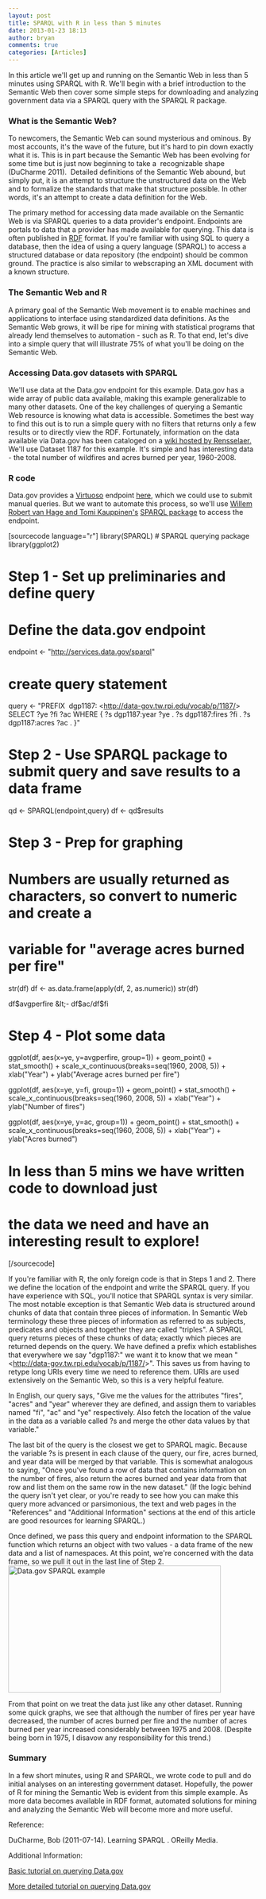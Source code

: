 ```yaml
---
layout: post
title: SPARQL with R in less than 5 minutes
date: 2013-01-23 18:13
author: bryan
comments: true
categories: [Articles]
---
```

In this article we'll get up and running on the Semantic Web in less than 5 minutes using SPARQL with R. We'll begin with a brief introduction to the Semantic Web then cover some simple steps for downloading and analyzing government data via a SPARQL query with the SPARQL R package.
<h3>What is the Semantic Web?</h3>
To newcomers, the Semantic Web can sound mysterious and ominous. By most accounts, it's the wave of the future, but it's hard to pin down exactly what it is. This is in part because the Semantic Web has been evolving for some time but is just now beginning to take a  recognizable shape (DuCharme 2011).  Detailed definitions of the Semantic Web abound, but simply put, it is an attempt to structure the unstructured data on the Web and to formalize the standards that make that structure possible. In other words, it's an attempt to create a data definition for the Web.

The primary method for accessing data made available on the Semantic Web is via SPARQL queries to a data provider's endpoint. Endpoints are portals to data that a provider has made available for querying. This data is often published in <a title="RDF description" href="http://en.wikipedia.org/wiki/Resource_Description_Framework">RDF</a> format. If you're familiar with using SQL to query a database, then the idea of using a query language (SPARQL) to access a structured database or data repository (the endpoint) should be common ground. The practice is also similar to webscraping an XML document with a known structure.
<h3>The Semantic Web and R</h3>
A primary goal of the Semantic Web movement is to enable machines and applications to interface using standardized data definitions. As the Semantic Web grows, it will be ripe for mining with statistical programs that already lend themselves to automation - such as R. To that end, let's dive into a simple query that will illustrate 75% of what you'll be doing on the Semantic Web.
<h3>Accessing Data.gov datasets with SPARQL</h3>
We'll use data at the Data.gov endpoint for this example. Data.gov has a wide array of public data available, making this example generalizable to many other datasets. One of the key challenges of querying a Semantic Web resource is knowing what data is accessible. Sometimes the best way to find this out is to run a simple query with no filters that returns only a few results or to directly view the RDF. Fortunately, information on the data available via Data.gov has been cataloged on a <a title="Data.gov catalog" href="http://data-gov.tw.rpi.edu/wiki/Data.gov_Catalog">wiki hosted by Rensselaer.</a> We'll use Dataset 1187 for this example. It's simple and has interesting data - the total number of wildfires and acres burned per year, 1960-2008.
<h3>R code</h3>
Data.gov provides a <a title="Virtuoso" href="http://www.w3.org/2001/sw/wiki/OpenLink_Virtuoso">Virtuoso</a> endpoint <a title="Data.gov Virtuoso endpoint" href="http://services.data.gov/sparql">here</a>, which we could use to submit manual queries. But we want to automate this process, so we'll use <a title="SPARQL R package on LinkedScience.prg" href="http://www.programmingr.com/topic/importing-famos-format/">Willem Robert van Hage and Tomi Kauppinen's</a> <a title="SPARQL R package" href="http://cran.r-project.org/web/packages/SPARQL/index.html">SPARQL package</a> to access the endpoint.

[sourcecode language="r"]
library(SPARQL) # SPARQL querying package
library(ggplot2)

# Step 1 - Set up preliminaries and define query
# Define the data.gov endpoint
endpoint &lt;- &quot;http://services.data.gov/sparql&quot;

# create query statement
query &lt;-
&quot;PREFIX  dgp1187: &lt;http://data-gov.tw.rpi.edu/vocab/p/1187/&gt;
SELECT ?ye ?fi ?ac
WHERE {
?s dgp1187:year ?ye .
?s dgp1187:fires ?fi .
?s dgp1187:acres ?ac .
}&quot;

# Step 2 - Use SPARQL package to submit query and save results to a data frame
qd &lt;- SPARQL(endpoint,query)
df &lt;- qd$results

# Step 3 - Prep for graphing

# Numbers are usually returned as characters, so convert to numeric and create a
# variable for &quot;average acres burned per fire&quot;
str(df)
df &lt;- as.data.frame(apply(df, 2, as.numeric))
str(df)

df$avgperfire &lt;- df$ac/df$fi

# Step 4 - Plot some data
ggplot(df, aes(x=ye, y=avgperfire, group=1)) +
geom_point() +
stat_smooth() +
scale_x_continuous(breaks=seq(1960, 2008, 5)) +
xlab(&quot;Year&quot;) +
ylab(&quot;Average acres burned per fire&quot;)

ggplot(df, aes(x=ye, y=fi, group=1)) +
geom_point() +
stat_smooth() +
scale_x_continuous(breaks=seq(1960, 2008, 5)) +
xlab(&quot;Year&quot;) +
ylab(&quot;Number of fires&quot;)

ggplot(df, aes(x=ye, y=ac, group=1)) +
geom_point() +
stat_smooth() +
scale_x_continuous(breaks=seq(1960, 2008, 5)) +
xlab(&quot;Year&quot;) +
ylab(&quot;Acres burned&quot;)

# In less than 5 mins we have written code to download just
# the data we need and have an interesting result to explore!
[/sourcecode]

If you're familiar with R, the only foreign code is that in Steps 1 and 2. There we define the location of the endpoint and write the SPARQL query. If you have experience with SQL, you'll notice that SPARQL syntax is very similar. The most notable exception is that Semantic Web data is structured around chunks of data that contain three pieces of information. In Semantic Web terminology these three pieces of information as referred to as subjects, predicates and objects and together they are called "triples". A SPARQL query returns pieces of these chunks of data; exactly which pieces are returned depends on the query. We have defined a prefix which establishes that everywhere we say "dgp1187:" we want it to know that we mean "&lt;http://data-gov.tw.rpi.edu/vocab/p/1187/&gt;". This saves us from having to retype long URIs every time we need to reference them. URIs are used extensively on the Semantic Web, so this is a very helpful feature.

In English, our query says, "Give me the values for the attributes "fires", "acres" and "year" wherever they are defined, and assign them to variables named "fi", "ac" and "ye" respectively. Also fetch the location of the value in the data as a variable called ?s and merge the other data values by that variable."

The last bit of the query is the closest we get to SPARQL magic. Because the variable ?s is present in each clause of the query, our fire, acres burned, and year data will be merged by that variable. This is somewhat analogous to saying, "Once you've found a row of data that contains information on the number of fires, also return the acres burned and year data from that row and list them on the same row in the new dataset." (If the logic behind the query isn't yet clear, or you're ready to see how you can make this query more advanced or parsimonious, the text and web pages in the "References" and "Additional Information" sections at the end of this article are good resources for learning SPARQL.)

Once defined, we pass this query and endpoint information to the SPARQL function which returns an object with two values - a data frame of the new data and a list of namespaces. At this point, we're concerned with the data frame, so we pull it out in the last line of Step 2.<a href="http://www.programmingr.com/wp-content/uploads/2013/01/AvgFiresPerYear.png"><img class="alignright size-full wp-image-864" title="AvgFiresPerYear" src="http://www.programmingr.com/wp-content/uploads/2013/01/AvgFiresPerYear.png" alt="Data.gov SPARQL example" width="428" height="256" /></a>

From that point on we treat the data just like any other dataset. Running some quick graphs, we see that although the number of fires per year have decreased, the number of acres burned per fire and the number of acres burned per year increased considerably between 1975 and 2008. (Despite being born in 1975, I disavow any responsibility for this trend.)
<h3>Summary</h3>
In a few short minutes, using R and SPARQL, we wrote code to pull and do initial analyses on an interesting government dataset. Hopefully, the power of R for mining the Semantic Web is evident from this simple example. As more data becomes available in RDF format, automated solutions for mining and analyzing the Semantic Web will become more and more useful.

Reference:

DuCharme, Bob (2011-07-14). Learning SPARQL . OReilly Media.

Additional Information:

<a title="Basic Data.gov query tutorial" href="http://data-gov.tw.rpi.edu/wiki/A_crash_course_in_SPARQL">Basic tutorial on querying Data.gov</a>

<a title="Data.gov query tutorial" href="http://data-gov.tw.rpi.edu/wiki/How_to_build_a_data-gov_demo">More detailed tutorial on querying Data.gov</a>
